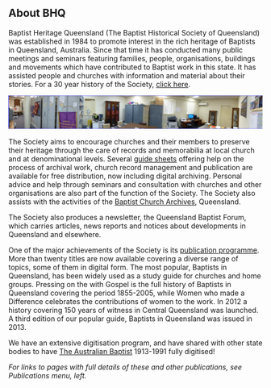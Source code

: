 ## About BHQ


Baptist Heritage Queensland (The Baptist Historical Society of Queensland) was established in 1984 to promote interest in the rich heritage of Baptists in Queensland, Australia. Since that time it has conducted many public meetings and seminars featuring families, people, organisations, buildings and movements which have contributed to Baptist work in this state. It has assisted people and churches with information and material about their stories. For a 30 year history of the Society, [click here](/pdf/History-BHQ-30.pdf).

![Archive Panorama](images/archive-panorama.png)

The Society aims to encourage churches and their members to preserve their heritage through the care of records and memorabilia at local church and at denominational levels. Several [guide sheets](/bhq/guides/) offering help on the process of archival work, church record management and publication are available for free distribution, now including digital archiving. Personal advice and help through seminars and consultation with churches and other organisations are also part of the function of the Society. The Society also assists with the activities of the [Baptist Church Archives](/barq/index.html), Queensland.

The Society also produces a newsletter, the Queensland Baptist Forum, which carries articles, news reports and notices about developments in Queensland and elsewhere.

One of the major achievements of the Society is its [publication programme](/bhq/pubs/). More than twenty titles are now available covering a diverse range of topics, some of them in digital form. The most popular, Baptists in Queensland, has been widely used as a study guide for churches and home groups. Pressing on the with Gospel is the full history of Baptists in Queensland covering the period 1855-2005, while Women who made a Difference celebrates the contributions of women to the work. In 2012 a history covering 150 years of witness in Central Queensland was launched. A third edition of our popular guide, Baptists in Queensland was issued in 2013.

We have an extensive digitisation program, and have shared with other state bodies to have [The Australian Baptist](pdf/AB-dig.pdf) 1913-1991 fully digitised!

*For links to pages with full details of these and other publications, see Publications menu, left.*